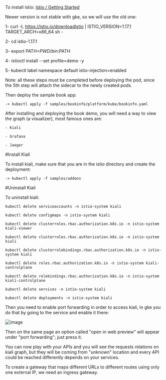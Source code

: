 To install istio: [Istio / Getting Started](https://istio.io/latest/docs/setup/getting-started/)

Newer version is not stable with gke, so we will use the old one:

1- curl -L https://istio.io/downloadIstio | ISTIO_VERSION=1.17.1 TARGET_ARCH=x86_64 sh -

2- cd istio-1.17.1

3- export PATH=$PWD/bin:$PATH

4- istioctl install --set profile=demo -y

5- kubectl label namespace default istio-injection=enabled

Note: all these steps must be completed before deploying the pod, since the 5th step will attach the sidecar to the newly created pods.

Then deploy the sample book app:

	-> kubectl apply -f samples/bookinfo/platform/kube/bookinfo.yaml


After installing and deploying the book demo, you will need a way to view the graph (a visualizer), most famous ones are:

	- Kiali
 
	- Grafana
 
	- Jaeger

#Install Kiali

To install kiali, make sure that you are in the istio directory and create the deployment: 

	-> kubectl apply -f samples/addons

#Uninstall Kiali

To uninstall kiali:

	kubectl delete serviceaccounts -n istio-system kiali
 
	kubectl delete configmaps -n istio-system kiali
 
	kubectl delete clusterroles.rbac.authorization.k8s.io -n istio-system kiali-viewer
 
	kubectl delete clusterroles.rbac.authorization.k8s.io -n istio-system kiali
 
	kubectl delete clusterrolebindings.rbac.authorization.k8s.io -n istio-system kiali
 
	kubectl delete roles.rbac.authorization.k8s.io -n istio-system kiali-controlplane
 
	kubectl delete rolebindings.rbac.authorization.k8s.io -n istio-system kiali-controlplane
 
	kubectl delete services -n istio-system kiali
 
	kubectl delete deployments -n istio-system kiali


Then you need to enable port forwarding in order to access kiali, in gke you do that by going to the service and enable it there:

![image](https://github.com/BugsCleaners/Istio-installation/assets/91881471/56e9f163-77c7-4f76-80bd-13f490e97be5)

Then on the same page an option called "open in web preview" will appear under "port forwarding"; just press it.

You can now play with your APIs and you will see the requests relations on kiali graph, but they will be coming from "unknown" location and every API could be reached differently depends on your services.

To create a gateway that maps different URLs to different routes using only one external IP, we need an ingress gateway. 
